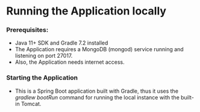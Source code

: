 # Running the Application locally

### Prerequisites:
* Java 11+ SDK and Gradle 7.2 installed
* The Application requires a MongoDB (mongod) service running and listening on port 27017.
* Also, the Application needs internet access.

### Starting the Application
* This is a Spring Boot application built with Gradle, thus it uses the _gradlew bootRun_ command for running the local instance with the built-in Tomcat.